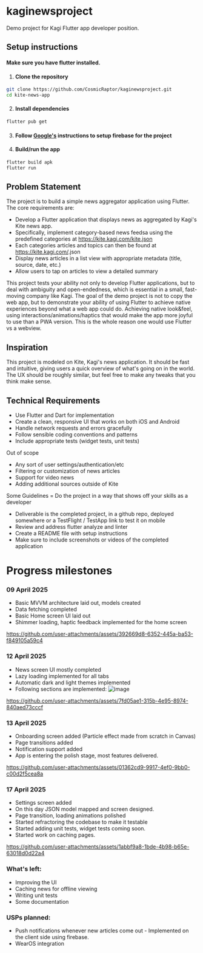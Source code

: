 # kaginewsproject
Demo project for Kagi Flutter app developer position.

## Setup instructions
#### Make sure you have flutter installed.
1. #### Clone the repository
```bash
git clone https://github.com/CosmicRaptor/kaginewsproject.git
cd kite-news-app
```
2. #### Install dependencies
```bash
flutter pub get
```
3. #### Follow [Google's](https://firebase.google.com/docs/flutter/setup) instructions to setup firebase for the project
4. #### Build/run the app
```bash
flutter build apk
flutter run
```


## Problem Statement

The project is to build a simple news aggregator application using Flutter. The core requirements are:

- Develop a Flutter application that displays news as aggregated by Kagi's Kite news app.
- Specifically, implement category-based news feedsa using the predefined categories at https://kite.kagi.com/kite.json
- Each categories articles and topics can then be found at https://kite.kagi.com/<category>.json
- Display news articles in a list view with appropriate metadata (title, source, date, etc.)
- Allow users to tap on articles to view a detailed summary


This project tests your ability not only to develop Flutter applications, but to deal with ambiguity and open-endedness, which is essential in a small, fast-moving company like Kagi. The goal of the demo project is not to copy the web app, but to demonstrate your ability of using Flutter to achieve native experiences beyond what a web app could do. Achieving native look&feel, using interactions/animations/haptics that would make the app more joyful to use than a PWA version. This is the whole reason one would use Flutter vs a webview.

## Inspiration
This project is modeled on Kite, Kagi's news application. It should be fast and intuitive, giving users a quick overview of what's going on in the world. The UX should be roughly similar, but feel free to make any tweaks that you think make sense.

## Technical Requirements
- Use Flutter and Dart for implementation
- Create a clean, responsive UI that works on both iOS and Android
- Handle network requests and errors gracefully
- Follow sensible coding conventions and patterns
- Include appropriate tests (widget tests, unit tests)

Out of scope
- Any sort of user settings/authentication/etc
- Filtering or customization of news articles
- Support for video news
- Adding additional sources outside of Kite

Some Guidelines
= Do the project in a way that shows off your skills as a developer
- Deliverable is the completed project, in a github repo, deployed somewhere or a TestFlight / TestApp link to test it on mobile
- Review and address flutter analyze and linter
- Create a README file with setup instructions
- Make sure to include screenshots or videos of the completed application

# Progress milestones
### 09 April 2025
- Basic MVVM architecture laid out, models created
- Data fetching completed
- Basic Home screen UI laid out
- Shimmer loading, haptic feedback implemented for the home screen

https://github.com/user-attachments/assets/392669d8-6352-445a-ba53-f849105a59c4

### 12 April 2025
- News screen UI mostly completed
- Lazy loading implemented for all tabs
- Automatic dark and light themes implemented
- Following sections are implemented:
![image](https://github.com/user-attachments/assets/6c2f3fa8-25d2-44f1-85f4-714e00f4b2c9)


https://github.com/user-attachments/assets/7fd05ae1-315b-4e95-8974-840aed73cccf

### 13 April 2025
- Onboarding screen added (Particle effect made from scratch in Canvas)
- Page transitions added
- Notification support added
- App is entering the polish stage, most features delivered.

https://github.com/user-attachments/assets/01362cd9-9917-4ef0-9bb0-c00d2f5cea8a

### 17 April 2025
- Settings screen added
- On this day JSON model mapped and screen designed.
- Page transition, loading animations polished
- Started refractoring the codebase to make it testable
- Started adding unit tests, widget tests coming soon.
- Started work on caching pages.


https://github.com/user-attachments/assets/1abbf9a8-1bde-4b98-b65e-63018d0d22a4




### What's left:
- Improving the UI
- Caching news for offline viewing
- Writing unit tests
- Some documentation

### USPs planned:
- Push notifications whenever new articles come out - Implemented on the client side using firebase.
- WearOS integration







